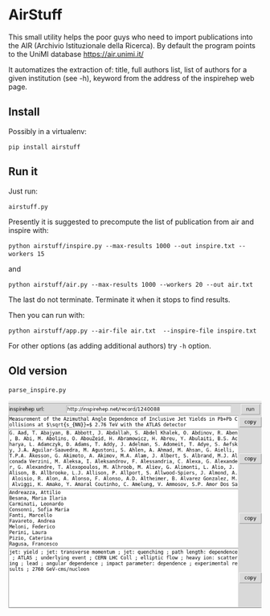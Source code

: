 # AirStuff

This small utility helps the poor guys who need to import publications into the AIR (Archivio Istituzionale della Ricerca). By default the program points to the UniMI database https://air.unimi.it/

It automatizes the extraction of: title, full authors list, list of authors for a given institution (see -h), keyword from the address of the inspirehep web page.

## Install
Possibly in a virtualenv:

    pip install airstuff

## Run it
Just run:

    airstuff.py

Presently it is suggested to precompute the list of publication from air and inspire with:

    python airstuff/inspire.py --max-results 1000 --out inspire.txt --workers 15

and

    python airstuff/air.py --max-results 1000 --workers 20 --out air.txt

The last do not terminate. Terminate it when it stops to find results.

Then you can run with:

    python airstuff/app.py --air-file air.txt  --inspire-file inspire.txt

For other options (as adding additional authors) try `-h` option.

## Old version

    parse_inspire.py

![screenshot](https://raw.githubusercontent.com/wiso/AirStuff/master/screenshot.png)
